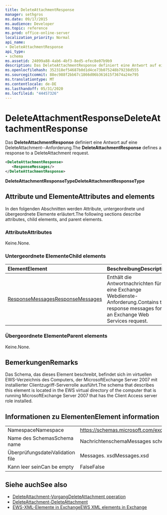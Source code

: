 ```yaml
---
title: DeleteAttachmentResponse
manager: sethgros
ms.date: 09/17/2015
ms.audience: Developer
ms.topic: reference
ms.prod: office-online-server
localization_priority: Normal
api_name:
- DeleteAttachmentResponse
api_type:
- schema
ms.assetid: 24099a88-4ab6-4bf3-8ed5-efec8e07b9b9
description: Das DeleteAttachmentResponse definiert eine Antwort auf eine DeleteAttachment--Anforderung.
ms.openlocfilehash: 352318ef54687b0d1d4ce73b075248b79238d555
ms.sourcegitcommit: 88ec988f2bb67c1866d06b361615f3674a24e795
ms.translationtype: MT
ms.contentlocale: de-DE
ms.lasthandoff: 05/31/2020
ms.locfileid: "44457326"
---
```

# <a name="deleteattachmentresponse"></a><span data-ttu-id="a331a-103">DeleteAttachmentResponse</span><span class="sxs-lookup"><span data-stu-id="a331a-103">DeleteAttachmentResponse</span></span>

<span data-ttu-id="a331a-104">Das **DeleteAttachmentResponse** definiert eine Antwort auf eine DeleteAttachment--Anforderung.</span><span class="sxs-lookup"><span data-stu-id="a331a-104">The **DeleteAttachmentResponse** defines a response to a DeleteAttachment request.</span></span> 
  
```xml
<DeleteAttachmentResponse>
   <ResponseMessages/>
</DeleteAttachmentResponse>
```

<span data-ttu-id="a331a-105">**DeleteAttachmentResponseType**</span><span class="sxs-lookup"><span data-stu-id="a331a-105">**DeleteAttachmentResponseType**</span></span>

## <a name="attributes-and-elements"></a><span data-ttu-id="a331a-106">Attribute und Elemente</span><span class="sxs-lookup"><span data-stu-id="a331a-106">Attributes and elements</span></span>

<span data-ttu-id="a331a-107">In den folgenden Abschnitten werden Attribute, untergeordnete und übergeordnete Elemente erläutert.</span><span class="sxs-lookup"><span data-stu-id="a331a-107">The following sections describe attributes, child elements, and parent elements.</span></span>
  
### <a name="attributes"></a><span data-ttu-id="a331a-108">Attribute</span><span class="sxs-lookup"><span data-stu-id="a331a-108">Attributes</span></span>

<span data-ttu-id="a331a-109">Keine.</span><span class="sxs-lookup"><span data-stu-id="a331a-109">None.</span></span>
  
### <a name="child-elements"></a><span data-ttu-id="a331a-110">Untergeordnete Elemente</span><span class="sxs-lookup"><span data-stu-id="a331a-110">Child elements</span></span>

|<span data-ttu-id="a331a-111">**Element**</span><span class="sxs-lookup"><span data-stu-id="a331a-111">**Element**</span></span>|<span data-ttu-id="a331a-112">**Beschreibung**</span><span class="sxs-lookup"><span data-stu-id="a331a-112">**Description**</span></span>|
|:-----|:-----|
|[<span data-ttu-id="a331a-113">ResponseMessages</span><span class="sxs-lookup"><span data-stu-id="a331a-113">ResponseMessages</span></span>](responsemessages.md) <br/> |<span data-ttu-id="a331a-114">Enthält die Antwortnachrichten für eine Exchange Webdienste-Anforderung.</span><span class="sxs-lookup"><span data-stu-id="a331a-114">Contains the response messages for an Exchange Web Services request.</span></span>  <br/> |
   
### <a name="parent-elements"></a><span data-ttu-id="a331a-115">Übergeordnete Elemente</span><span class="sxs-lookup"><span data-stu-id="a331a-115">Parent elements</span></span>

<span data-ttu-id="a331a-116">Keine.</span><span class="sxs-lookup"><span data-stu-id="a331a-116">None.</span></span>
  
## <a name="remarks"></a><span data-ttu-id="a331a-117">Bemerkungen</span><span class="sxs-lookup"><span data-stu-id="a331a-117">Remarks</span></span>

<span data-ttu-id="a331a-118">Das Schema, das dieses Element beschreibt, befindet sich im virtuellen EWS-Verzeichnis des Computers, der MicrosoftExchange Server 2007 mit installierter Clientzugriff-Serverrolle ausführt.</span><span class="sxs-lookup"><span data-stu-id="a331a-118">The schema that describes this element is located in the EWS virtual directory of the computer that is running MicrosoftExchange Server 2007 that has the Client Access server role installed.</span></span>
  
## <a name="element-information"></a><span data-ttu-id="a331a-119">Informationen zu Elementen</span><span class="sxs-lookup"><span data-stu-id="a331a-119">Element information</span></span>

|||
|:-----|:-----|
|<span data-ttu-id="a331a-120">Namespace</span><span class="sxs-lookup"><span data-stu-id="a331a-120">Namespace</span></span>  <br/> |https://schemas.microsoft.com/exchange/services/2006/messages  <br/> |
|<span data-ttu-id="a331a-121">Name des Schemas</span><span class="sxs-lookup"><span data-stu-id="a331a-121">Schema name</span></span>  <br/> |<span data-ttu-id="a331a-122">Nachrichtenschema</span><span class="sxs-lookup"><span data-stu-id="a331a-122">Messages schema</span></span>  <br/> |
|<span data-ttu-id="a331a-123">Überprüfungsdatei</span><span class="sxs-lookup"><span data-stu-id="a331a-123">Validation file</span></span>  <br/> |<span data-ttu-id="a331a-124">Messages. xsd</span><span class="sxs-lookup"><span data-stu-id="a331a-124">Messages.xsd</span></span>  <br/> |
|<span data-ttu-id="a331a-125">Kann leer sein</span><span class="sxs-lookup"><span data-stu-id="a331a-125">Can be empty</span></span>  <br/> |<span data-ttu-id="a331a-126">False</span><span class="sxs-lookup"><span data-stu-id="a331a-126">False</span></span>  <br/> |
   
## <a name="see-also"></a><span data-ttu-id="a331a-127">Siehe auch</span><span class="sxs-lookup"><span data-stu-id="a331a-127">See also</span></span>

- [<span data-ttu-id="a331a-128">DeleteAttachment-Vorgang</span><span class="sxs-lookup"><span data-stu-id="a331a-128">DeleteAttachment operation</span></span>](deleteattachment-operation.md)  
- [<span data-ttu-id="a331a-129">DeleteAttachment-</span><span class="sxs-lookup"><span data-stu-id="a331a-129">DeleteAttachment</span></span>](deleteattachment.md)
- [<span data-ttu-id="a331a-130">EWS-XML-Elemente in Exchange</span><span class="sxs-lookup"><span data-stu-id="a331a-130">EWS XML elements in Exchange</span></span>](ews-xml-elements-in-exchange.md)


